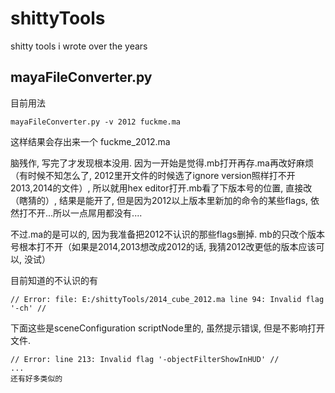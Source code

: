 shittyTools
===========

shitty tools i wrote over the years

mayaFileConverter.py
-----

目前用法 

    mayaFileConverter.py -v 2012 fuckme.ma
  
这样结果会存出来一个 fuckme_2012.ma

脑残作, 写完了才发现根本没用. 因为一开始是觉得.mb打开再存.ma再改好麻烦（有时候不知怎么了, 2012里开文件的时候选了ignore version照样打不开2013,2014的文件）, 所以就用hex editor打开.mb看了下版本号的位置, 直接改（瞎猜的）, 结果是能开了, 但是因为2012以上版本里新加的命令的某些flags, 依然打不开...所以一点屌用都没有....

不过.ma的是可以的, 因为我准备把2012不认识的那些flags删掉. mb的只改个版本号根本打不开（如果是2014,2013想改成2012的话, 我猜2012改更低的版本应该可以, 没试）

目前知道的不认识的有

    // Error: file: E:/shittyTools/2014_cube_2012.ma line 94: Invalid flag '-ch' //
    
下面这些是sceneConfiguration scriptNode里的, 虽然提示错误, 但是不影响打开文件.

    // Error: line 213: Invalid flag '-objectFilterShowInHUD' // 
    ...
    还有好多类似的
